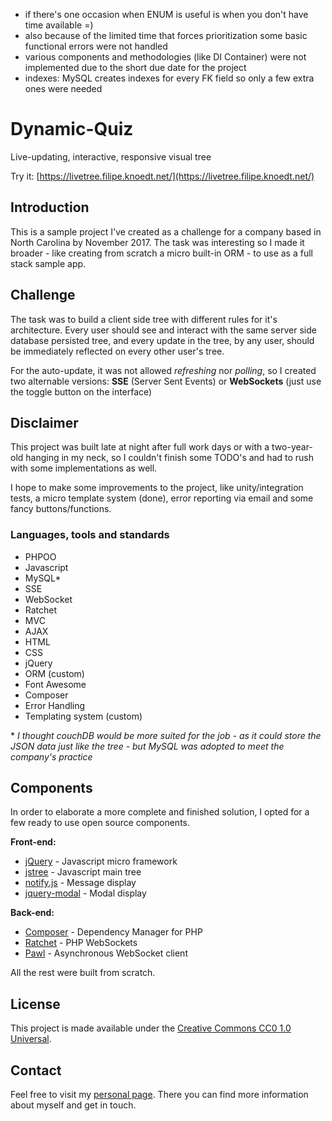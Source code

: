 

 * if there's one occasion when ENUM is useful is when you don't have time available =)
 * also because of the limited time that forces prioritization some basic functional errors were not handled
 * various components and methodologies (like DI Container) were not implemented due to the short due date for the project
 * indexes: MySQL creates indexes for every FK field so only a few extra ones were needed


# Dynamic-Quiz

Live-updating, interactive, responsive visual tree

Try it: [https://livetree.filipe.knoedt.net/](https://livetree.filipe.knoedt.net/)

## Introduction

This is a sample project I've created as a challenge for a company based in North Carolina by November 2017. The task was interesting so I made it broader - like creating from scratch a micro built-in ORM - to use as a full stack sample app.

## Challenge

The task was to build a client side tree with different rules for it's architecture. Every user should see and interact with the same server side database persisted tree, and every update in the tree, by any user, should be immediately reflected on every other user's tree.

For the auto-update, it was not allowed _refreshing_ nor _polling_, so I created two alternable versions: **SSE** (Server Sent Events) or **WebSockets** (just use the toggle button on the interface)

## Disclaimer

This project was built late at night after full work days or with a two-year-old hanging in my neck, so I couldn't finish some TODO's and had to rush with some implementations as well.

I hope to make some improvements to the project, like unity/integration tests, a micro template system (done), error reporting via email and some fancy buttons/functions.

### Languages, tools and standards

 * PHPOO
 * Javascript
 * MySQL*
 * SSE
 * WebSocket
 * Ratchet
 * MVC
 * AJAX
 * HTML
 * CSS
 * jQuery
 * ORM (custom)
 * Font Awesome
 * Composer
 * Error Handling
 * Templating system (custom)


\* _I thought couchDB would be more suited for the job - as it could store the JSON data just like the tree - but MySQL was adopted to meet the company's practice_

## Components

In order to elaborate a more complete and finished solution, I opted for a few ready to use open source components.

**Front-end:**

* [jQuery](https://jquery.com/) - Javascript micro framework
* [jstree](https://www.jstree.com/) - Javascript main tree
* [notify.js](https://notifyjs.com) - Message display
* [jquery-modal](https://github.com/kylefox/jquery-modal) - Modal display

**Back-end:**

* [Composer](https://getcomposer.org/) - Dependency Manager for PHP
* [Ratchet](http://socketo.me/) - PHP WebSockets
* [Pawl](https://github.com/ratchetphp/Pawl) - Asynchronous WebSocket client


All the rest were built from scratch.

## License

This project is made available under the [Creative Commons CC0 1.0 Universal](https://creativecommons.org/publicdomain/zero/1.0/).

## Contact

Feel free to visit my [personal page](https://filipe.knoedt.net). There you can find more information about myself and get in touch.